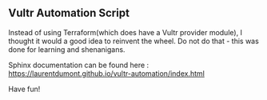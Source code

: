 ## Vultr Automation Script

Instead of using Terraform(which does have a Vultr provider module), I thought it would a good idea to reinvent the wheel. Do not do that - this was done for learning and shenanigans.

Sphinx documentation can be found here : https://laurentdumont.github.io/vultr-automation/index.html

Have fun!
